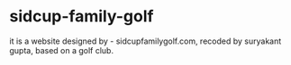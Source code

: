 # sidcup-family-golf
it is a website designed by - sidcupfamilygolf.com, recoded by suryakant gupta, based on a golf club. 
